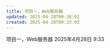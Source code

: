 ```yaml
---
title: 项目一，Web服务器
updated: 2025-04-28T09:38:02
created: 2025-04-28T09:33:02
---
```


项目一，Web服务器
2025年4月28日
9:33
